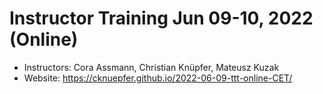 # Instructor Training Jun 09-10, 2022 (Online)

- Instructors: Cora Assmann, Christian Knüpfer, Mateusz Kuzak 
- Website: https://cknuepfer.github.io/2022-06-09-ttt-online-CET/
